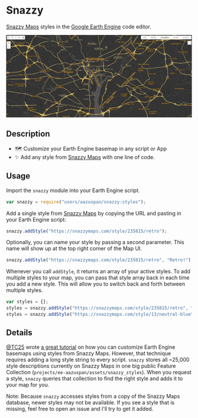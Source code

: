 # Snazzy

[Snazzy Maps](https://snazzymaps.com) styles in the [Google Earth Engine](https://earthengine.google.com/) code editor.

![Snazzy basemap demo](assets/snazzy_demo.gif)

## Description

- 🗺️ Customize your Earth Engine basemap in any script or App
- ✨ Add any style from [Snazzy Maps](https://snazzymaps.com) with one line of code.

## Usage

Import the `snazzy` module into your Earth Engine script.

```javascript
var snazzy = require("users/aazuspan/snazzy:styles");
```

Add a single style from [Snazzy Maps](https://snazzymaps.com/explore) by copying the URL and pasting in your Earth Engine script:

```javascript
snazzy.addStyle("https://snazzymaps.com/style/235815/retro");
```

Optionally, you can name your style by passing a second parameter. This name will show up at the top right corner of the Map UI.

```javascript
snazzy.addStyle("https://snazzymaps.com/style/235815/retro", "Retro!");
```

Whenever you call `addStyle`, it returns an array of your active styles. To add multiple styles to your map, you can pass that style array back in each time you add a new style. This will allow you to switch back and forth between multiple styles.

```javascript
var styles = {};
styles = snazzy.addStyle("https://snazzymaps.com/style/235815/retro", "Retro!", styles);
styles = snazzy.addStyle("https://snazzymaps.com/style/13/neutral-blue", "Blue", styles);
```

## Details

[@TC25](https://github.com/TC25) wrote [a great tutorial](https://developers.google.com/earth-engine/tutorials/community/customizing-base-map-styles) on how you can customize Earth Engine basemaps using styles from Snazzy Maps. However, that technique requires adding a long style string to every script. `snazzy` stores all ~25,000 style descriptions currently on Snazzy Maps in one big public Feature Collection (`projects/ee-aazuspan/assets/snazzy_styles`). When you request a style, `snazzy` queries that collection to find the right style and adds it to your map for you.

Note: Because `snazzy` accesses styles from a copy of the Snazzy Maps database, newer styles may not be available. If you see a style that is missing, feel free to open an issue and I'll try to get it added.
